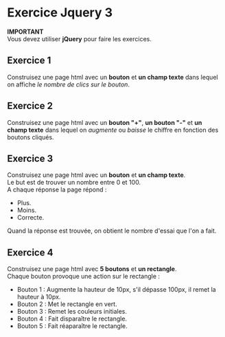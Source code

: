 # Exercice Jquery 3
**IMPORTANT**  
Vous devez utiliser **jQuery** pour faire les exercices.

## Exercice 1
Construisez une page html avec un **bouton** et **un champ texte** dans lequel on affiche *le nombre de clics sur le bouton*.


## Exercice 2
Construisez une page html avec un **bouton "+"**, **un bouton "-"** et **un champ texte** dans lequel on *augmente* ou *baisse* le chiffre en fonction des boutons cliqués.


## Exercice 3
Construisez une page html avec un **bouton** et **un champ texte**.  
Le but est de trouver un nombre entre 0 et 100.  
A chaque réponse la page répond :
* Plus.
* Moins.
* Correcte.

Quand la réponse est trouvée, on obtient le nombre d'essai que l'on a fait.


## Exercice 4
Construisez une page html avec **5 boutons** et **un rectangle**.  
Chaque bouton provoque une action sur le rectangle :
* Bouton 1 : Augmente la hauteur de 10px, s'il dépasse 100px, il remet la hauteur à 10px.
* Bouton 2 : Met le rectangle en vert.
* Bouton 3 : Remet les couleurs initiales.
* Bouton 4 : Fait disparaître le rectangle.
* Bouton 5 : Fait réaparaître le rectangle.
